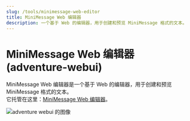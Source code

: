 ```yaml
---
slug: /tools/minimessage-web-editor
title: MiniMessage Web 编辑器
description: 一个基于 Web 的编辑器，用于创建和预览 MiniMessage 格式的文本。
---
```


# MiniMessage Web 编辑器 (adventure-webui)

MiniMessage Web 编辑器是一个基于 Web 的编辑器，用于创建和预览 MiniMessage 格式的文本。<br />
它托管在这里：[MiniMessage Web 编辑器](https://webui.advntr.dev/)。

![adventure webui 的图像](./assets/adventure-webui.png)
